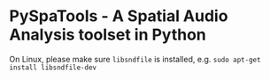 # PySpaTools - A Spatial Audio Analysis toolset in Python

On Linux, please make sure `libsndfile` is installed, e.g. `sudo apt-get install libsndfile-dev`


